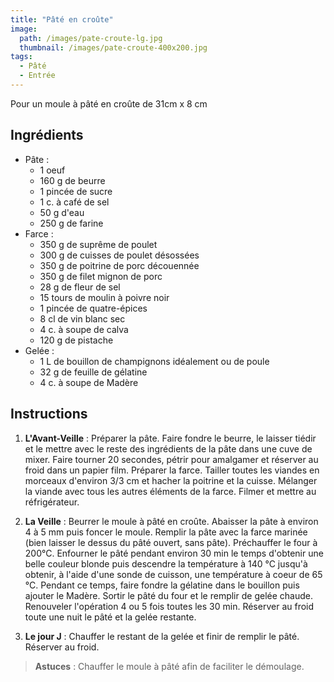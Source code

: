 ```yaml
---
title: "Pâté en croûte"
image: 
  path: /images/pate-croute-lg.jpg
  thumbnail: /images/pate-croute-400x200.jpg
tags:
  - Pâté
  - Entrée
---
```

Pour un moule à pâté en croûte de 31cm x 8 cm

## Ingrédients

* Pâte :
  * 1 oeuf
  * 160 g de beurre
  * 1 pincée de sucre
  * 1 c. à café de sel
  * 50 g d'eau
  * 250 g de farine
* Farce :
  * 350 g de suprême de poulet
  * 300 g de cuisses de poulet désossées
  * 350 g de poitrine de porc découennée
  * 350 g de filet mignon de porc
  * 28 g de fleur de sel
  * 15 tours de moulin à poivre noir
  * 1 pincée de quatre-épices
  * 8 cl de vin blanc sec
  * 4 c. à soupe de calva
  * 120 g de pistache
* Gelée :
  * 1 L de bouillon de champignons idéalement ou de poule
  * 32 g de feuille de gélatine
  * 4 c. à soupe de Madère
  
## Instructions

1. **L'Avant-Veille** : Préparer la pâte. Faire fondre le beurre, le laisser tiédir et le mettre avec le reste des ingrédients de la pâte dans une cuve de mixer. Faire tourner 20 secondes, pétrir pour amalgamer et réserver au froid dans un papier film. Préparer la farce. Tailler toutes les viandes en morceaux d'environ 3/3 cm et hacher la poitrine et la cuisse. Mélanger la viande avec tous les autres éléments de la farce. Filmer et mettre au réfrigérateur.

2. **La Veille** : Beurrer le moule à pâté en croûte. Abaisser la pâte à environ 4 à 5 mm puis foncer le moule. Remplir la pâte avec la farce marinée (bien laisser le dessus du pâté ouvert, sans pâte). Préchauffer le four à 200°C. Enfourner le pâté pendant environ 30 min le temps d'obtenir une belle couleur blonde puis descendre la température à 140 °C jusqu'à obtenir, à l'aide d'une sonde de cuisson, une température à coeur de 65 °C. Pendant ce temps, faire fondre la gélatine dans le bouillon puis ajouter le Madère.  Sortir le pâté du four et le remplir de gelée chaude. Renouveler l'opération 4 ou 5 fois toutes les 30 min. Réserver au froid toute une nuit le pâté et la gelée restante.

3. **Le jour J** : Chauffer le restant de la gelée et finir de remplir le pâté. Réserver au froid. 

> **Astuces** : Chauffer le moule à pâté afin de faciliter le démoulage.

